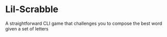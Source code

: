 # Lil-Scrabble
A straightforward CLI game that challenges you to compose the best word given a set of letters
